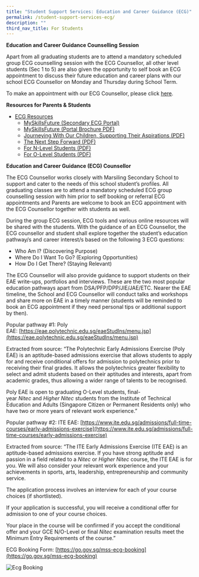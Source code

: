 ```yaml
---
title: "Student Support Services: Education and Career Guidance (ECG)"
permalink: /student-support-services-ecg/
description: ""
third_nav_title: For Students
---
```

**Education and Career Guidance Counselling Session**

Apart from all graduating students are to attend a mandatory scheduled group ECG counselling session with the ECG Counsellor, all other level students (Sec 1 to 5) are also given the opportunity to self book an ECG appointment to discuss their future education and career plans with our school ECG Counsellor on Monday and Thursday during School Term.

To make an appointment with our ECG Counsellor, please click [here](https://go.gov.sg/mss-ecg-booking).

**Resources for Parents & Students**

*   [ECG Resources](https://www.myskillsfuture.gov.sg/content/student/en/secondary/help/ecg-resources.html)
    *   [MySkillsFuture (Secondary ECG Portal)](https://www.myskillsfuture.gov.sg/content/student/en/secondary.html)
    *   [MySkillsFuture (Portal Brochure PDF)](https://www.myskillsfuture.gov.sg/content/dam/Article/MySkillsFuture%20Student%20Portal_Brochure_Digital.pdf)
    *   [Journeying With Our Children, Supporting Their Aspirations (PDF)](https://www.myskillsfuture.gov.sg/content/dam/Article/12806_MOE_Parent%20Guide%202021.pdf)
    *   [The Next Step Forward (PDF)](https://www.myskillsfuture.gov.sg/content/dam/Article/MOE_The_Next_Step_Forward.pdf)
    *   [For N-Level Students (PDF)](https://www.myskillsfuture.gov.sg/content/dam/student/userguide/2022Whats%20Next%20N%20Level.pdf)
    *   [For O-Level Students (PDF)](https://www.myskillsfuture.gov.sg/content/dam/student/userguide/2022Whats%20Next%20O%20Level.pdf)

**Education and Career Guidance (ECG) Counsellor**

The ECG Counsellor works closely with Marsiling Secondary School to support and cater to the needs of this school student’s profiles. All graduating classes are to attend a mandatory scheduled ECG group counselling session with him prior to self booking or referral ECG appointments and Parents are welcome to book an ECG appointment with the ECG Counsellor together with students as well.

During the group ECG session, ECG tools and various online resources will be shared with the students. With the guidance of an ECG Counsellor, the ECG counsellor and student shall explore together the student’s education pathway/s and career interest/s based on the following 3 ECG questions: 

*   Who Am I? (Discovering Purpose)
*   Where Do I Want To Go? (Exploring Opportunities)
*   How Do I Get There? (Staying Relevant)

The ECG Counsellor will also provide guidance to support students on their EAE write-ups, portfolios and interviews. These are the two most popular education pathways apart from DSA/PFP/DPP/JIE/JAE/ETC. Nearer the EAE timeline, the School and ECG Counsellor will conduct talks and workshops and share more on EAE in a timely manner (students will be reminded to book an ECG appointment if they need personal tips or additional support by then). 

Popular pathway #1: Poly EAE: [https://eae.polytechnic.edu.sg/eaeStudIns/menu.jsp](https://eae.polytechnic.edu.sg/eaeStudIns/menu.jsp)

Extracted from source: “The Polytechnic Early Admissions Exercise (Poly EAE) is an aptitude-based admissions exercise that allows students to apply for and receive conditional offers for admission to polytechnics prior to receiving their final grades. It allows the polytechnics greater flexibility to select and admit students based on their aptitudes and interests, apart from academic grades, thus allowing a wider range of talents to be recognised.

Poly EAE is open to graduating O-Level students, final-year _Nitec_ and _Higher Nitec_ students from the Institute of Technical Education and Adults (Singapore Citizen or Permanent Residents only) who have two or more years of relevant work experience.”

Popular pathway #2: ITE EAE: [https://www.ite.edu.sg/admissions/full-time-courses/early-admissions-exercise](https://www.ite.edu.sg/admissions/full-time-courses/early-admissions-exercise)

Extracted from source: “The ITE Early Admissions Exercise (ITE EAE) is an aptitude-based admissions exercise. If you have strong aptitude and passion in a field related to a _Nitec_ or _Higher Nitec_ course, the ITE EAE is for you. We will also consider your relevant work experience and your achievements in sports, arts, leadership, entrepreneurship and community service.

The application process involves an interview for each of your course choices (if shortlisted).

If your application is successful, you will receive a conditional offer for admission to one of your course choices.

Your place in the course will be confirmed if you accept the conditional offer and your GCE N/O-Level or final _Nitec_ examination results meet the Minimum Entry Requirements of the course.”

ECG Booking Form: [https://go.gov.sg/mss-ecg-booking](https://go.gov.sg/mss-ecg-booking)

![Ecg Booking](https://marsilingsec.moe.edu.sg/wp-content/uploads/2023/02/ECG-Booking.jpg)